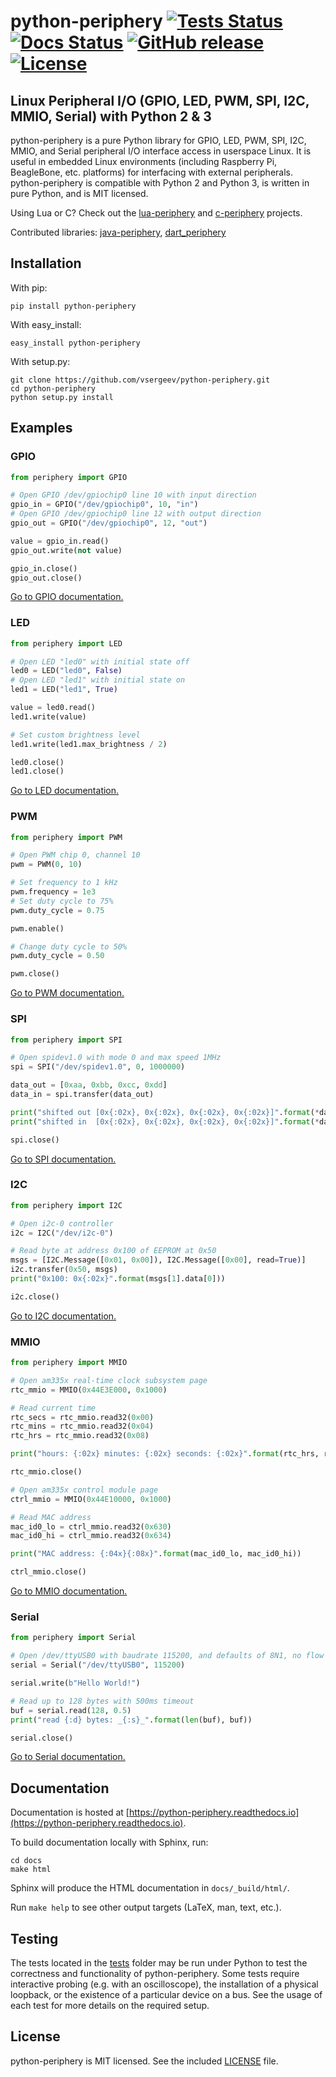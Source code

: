 # python-periphery [![Tests Status](https://github.com/vsergeev/python-periphery/actions/workflows/tests.yml/badge.svg)](https://github.com/vsergeev/python-periphery/actions/workflows/tests.yml) [![Docs Status](https://readthedocs.org/projects/python-periphery/badge/)](https://python-periphery.readthedocs.io/en/latest/) [![GitHub release](https://img.shields.io/github/release/vsergeev/python-periphery.svg?maxAge=7200)](https://github.com/vsergeev/python-periphery) [![License](https://img.shields.io/badge/license-MIT-blue.svg)](https://github.com/vsergeev/python-periphery/blob/master/LICENSE)

## Linux Peripheral I/O (GPIO, LED, PWM, SPI, I2C, MMIO, Serial) with Python 2 & 3

python-periphery is a pure Python library for GPIO, LED, PWM, SPI, I2C, MMIO, and Serial peripheral I/O interface access in userspace Linux. It is useful in embedded Linux environments (including Raspberry Pi, BeagleBone, etc. platforms) for interfacing with external peripherals. python-periphery is compatible with Python 2 and Python 3, is written in pure Python, and is MIT licensed.

Using Lua or C? Check out the [lua-periphery](https://github.com/vsergeev/lua-periphery) and [c-periphery](https://github.com/vsergeev/c-periphery) projects.

Contributed libraries: [java-periphery](https://github.com/sgjava/java-periphery), [dart_periphery](https://github.com/pezi/dart_periphery)

## Installation

With pip:
``` text
pip install python-periphery
```

With easy_install:
``` text
easy_install python-periphery
```

With setup.py:
``` text
git clone https://github.com/vsergeev/python-periphery.git
cd python-periphery
python setup.py install
```

## Examples

### GPIO

``` python
from periphery import GPIO

# Open GPIO /dev/gpiochip0 line 10 with input direction
gpio_in = GPIO("/dev/gpiochip0", 10, "in")
# Open GPIO /dev/gpiochip0 line 12 with output direction
gpio_out = GPIO("/dev/gpiochip0", 12, "out")

value = gpio_in.read()
gpio_out.write(not value)

gpio_in.close()
gpio_out.close()
```

[Go to GPIO documentation.](https://python-periphery.readthedocs.io/en/latest/gpio.html)

### LED

``` python
from periphery import LED

# Open LED "led0" with initial state off
led0 = LED("led0", False)
# Open LED "led1" with initial state on
led1 = LED("led1", True)

value = led0.read()
led1.write(value)

# Set custom brightness level
led1.write(led1.max_brightness / 2)

led0.close()
led1.close()
```

[Go to LED documentation.](https://python-periphery.readthedocs.io/en/latest/led.html)

### PWM

``` python
from periphery import PWM

# Open PWM chip 0, channel 10
pwm = PWM(0, 10)

# Set frequency to 1 kHz
pwm.frequency = 1e3
# Set duty cycle to 75%
pwm.duty_cycle = 0.75

pwm.enable()

# Change duty cycle to 50%
pwm.duty_cycle = 0.50

pwm.close()
```

[Go to PWM documentation.](https://python-periphery.readthedocs.io/en/latest/pwm.html)

### SPI

``` python
from periphery import SPI

# Open spidev1.0 with mode 0 and max speed 1MHz
spi = SPI("/dev/spidev1.0", 0, 1000000)

data_out = [0xaa, 0xbb, 0xcc, 0xdd]
data_in = spi.transfer(data_out)

print("shifted out [0x{:02x}, 0x{:02x}, 0x{:02x}, 0x{:02x}]".format(*data_out))
print("shifted in  [0x{:02x}, 0x{:02x}, 0x{:02x}, 0x{:02x}]".format(*data_in))

spi.close()
```

[Go to SPI documentation.](https://python-periphery.readthedocs.io/en/latest/spi.html)

### I2C

``` python
from periphery import I2C

# Open i2c-0 controller
i2c = I2C("/dev/i2c-0")

# Read byte at address 0x100 of EEPROM at 0x50
msgs = [I2C.Message([0x01, 0x00]), I2C.Message([0x00], read=True)]
i2c.transfer(0x50, msgs)
print("0x100: 0x{:02x}".format(msgs[1].data[0]))

i2c.close()
```

[Go to I2C documentation.](https://python-periphery.readthedocs.io/en/latest/i2c.html)

### MMIO

``` python
from periphery import MMIO

# Open am335x real-time clock subsystem page
rtc_mmio = MMIO(0x44E3E000, 0x1000)

# Read current time
rtc_secs = rtc_mmio.read32(0x00)
rtc_mins = rtc_mmio.read32(0x04)
rtc_hrs = rtc_mmio.read32(0x08)

print("hours: {:02x} minutes: {:02x} seconds: {:02x}".format(rtc_hrs, rtc_mins, rtc_secs))

rtc_mmio.close()

# Open am335x control module page
ctrl_mmio = MMIO(0x44E10000, 0x1000)

# Read MAC address
mac_id0_lo = ctrl_mmio.read32(0x630)
mac_id0_hi = ctrl_mmio.read32(0x634)

print("MAC address: {:04x}{:08x}".format(mac_id0_lo, mac_id0_hi))

ctrl_mmio.close()
```

[Go to MMIO documentation.](https://python-periphery.readthedocs.io/en/latest/mmio.html)

### Serial

``` python
from periphery import Serial

# Open /dev/ttyUSB0 with baudrate 115200, and defaults of 8N1, no flow control
serial = Serial("/dev/ttyUSB0", 115200)

serial.write(b"Hello World!")

# Read up to 128 bytes with 500ms timeout
buf = serial.read(128, 0.5)
print("read {:d} bytes: _{:s}_".format(len(buf), buf))

serial.close()
```

[Go to Serial documentation.](https://python-periphery.readthedocs.io/en/latest/serial.html)

## Documentation

Documentation is hosted at [https://python-periphery.readthedocs.io](https://python-periphery.readthedocs.io).

To build documentation locally with Sphinx, run:

```
cd docs
make html
```

Sphinx will produce the HTML documentation in `docs/_build/html/`.

Run `make help` to see other output targets (LaTeX, man, text, etc.).

## Testing

The tests located in the [tests](tests/) folder may be run under Python to test the correctness and functionality of python-periphery. Some tests require interactive probing (e.g. with an oscilloscope), the installation of a physical loopback, or the existence of a particular device on a bus. See the usage of each test for more details on the required setup.

## License

python-periphery is MIT licensed. See the included [LICENSE](LICENSE) file.

